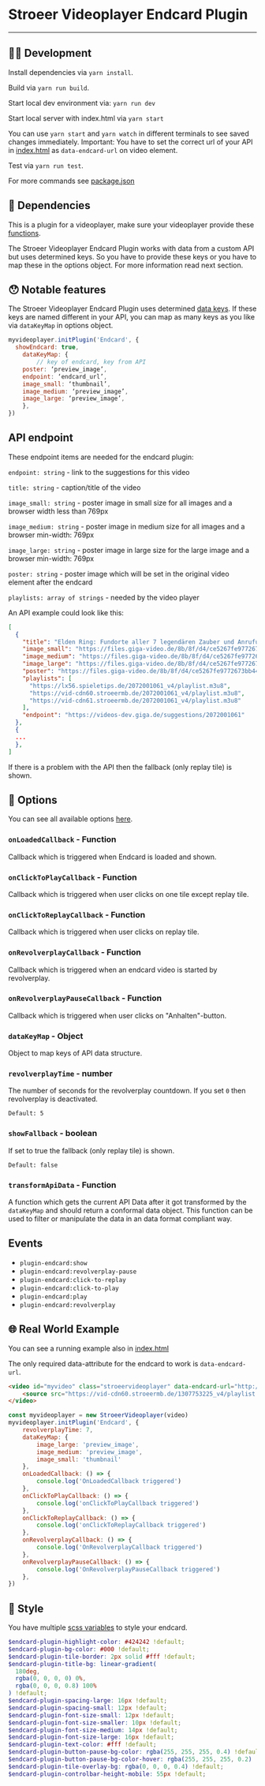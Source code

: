 # Stroeer Videoplayer Endcard Plugin

---

## 🧑‍💻 Development

Install dependencies via `yarn install`.

Build via `yarn run build`.

Start local dev environment via: `yarn run dev`

Start local server with index.html via `yarn start`

You can use `yarn start` and `yarn watch` in different terminals to see saved changes immediately.
Important: You have to set the correct url of your API in [index.html](https://github.com/stroeer/stroeer-videoplayer-plugin-endcard/blob/main/dev/index.html#L32) as `data-endcard-url` on video element.

Test via `yarn run test`.

For more commands see [package.json](https://github.com/stroeer/stroeer-videoplayer-plugin-endcard/blob/main/package.json#L9)

## 👾 Dependencies
This is a plugin for a videoplayer, make sure your videoplayer provide these [functions](https://github.com/stroeer/stroeer-videoplayer-plugin-endcard/blob/main/types/types.d.ts#L11).



The Stroeer Videoplayer Endcard Plugin works with data from a custom API but uses determined keys. So you have to provide these keys or you have to map these in the options object. For more information read next section.

## 😯 Notable features
The Stroeer Videoplayer Endcard Plugin uses determined [data keys](https://github.com/stroeer/stroeer-videoplayer-plugin-endcard/blob/main/types/types.d.ts#L1). If these keys are named different in your API, you can map as many keys as you like via `dataKeyMap` in options object.

```javascript
myvideoplayer.initPlugin('Endcard', {
  showEndcard: true,
	dataKeyMap: {
		// key of endcard, key from API
    poster: ‘preview_image’,
    endpoint: ‘endcard_url’,
    image_small: ‘thumbnail’,
    image_medium: ‘preview_image’,
    image_large: ‘preview_image’,
	},
})
```

## API endpoint
These endpoint items are needed for the endcard plugin:

`endpoint: string` - link to the suggestions for this video

`title: string` - caption/title of the video

`image_small: string` - poster image in small size for all images and a browser width less than 769px

`image_medium: string` - poster image in medium size for all images and a browser min-width: 769px

`image_large: string` - poster image in large size for the large image and a browser min-width: 769px

`poster: string` - poster image which will be set in the original video element after the endcard

`playlists: array of strings` - needed by the video player

An API example could look like this: 
```json
[
  {
    "title": "Elden Ring: Fundorte aller 7 legendären Zauber und Anrufungen",
    "image_small": "https://files.giga-video.de/8b/8f/d4/ce5267fe9772673bb448ea25f9_ciAyNDYgMTM4AzhmYzJmNzZiNGFm.jpg",
    "image_medium": "https://files.giga-video.de/8b/8f/d4/ce5267fe9772673bb448ea25f9_ciAyNDYgMTM4AzhmYzJmNzZiNGFm.jpg",
    "image_large": "https://files.giga-video.de/8b/8f/d4/ce5267fe9772673bb448ea25f9_ciAyNDYgMTM4AzhmYzJmNzZiNGFm.jpg",
    "poster": "https://files.giga-video.de/8b/8f/d4/ce5267fe9772673bb448ea25f9_AzhmYzJmNzZiNGFm.jpg",
    "playlists": [
      "https://lx56.spieletips.de/2072001061_v4/playlist.m3u8",
      "https://vid-cdn60.stroeermb.de/2072001061_v4/playlist.m3u8",
      "https://vid-cdn61.stroeermb.de/2072001061_v4/playlist.m3u8"
    ],
    "endpoint": "https://videos-dev.giga.de/suggestions/2072001061"
  },
  {
  ...
  },
]
```

If there is a problem with the API then the fallback (only replay tile) is shown.

## 🔌 Options

You can see all available options [here](https://github.com/stroeer/stroeer-videoplayer-plugin-endcard/blob/main/types/types.d.ts#L21).
	
### `onLoadedCallback` - Function

Callback which is triggered when Endcard is loaded and shown.

### `onClickToPlayCallback` - Function

Callback which is triggered when user clicks on one tile except replay tile.

### `onClickToReplayCallback` - Function

Callback which is triggered when user clicks on replay tile.

### `onRevolverplayCallback` - Function

Callback which is triggered when an endcard video is started by revolverplay.

### `onRevolverplayPauseCallback` - Function

Callback which is triggered when user clicks on "Anhalten"-button.

### `dataKeyMap` - Object

Object to map keys of API data structure.

### `revolverplayTime` - number

The number of seconds for the revolverplay countdown. If you set `0` then revolverplay is deactivated.

`Default: 5`

### `showFallback` - boolean

If set to true the fallback (only replay tile) is shown.

`Default: false`

### `transformApiData` - Function

A function which gets the current API Data after it got transformed by the `dataKeyMap` and should return a conformal data object.
This function can be used to filter or manipulate the data in an data format compliant way.

## Events

- `plugin-endcard:show`
- `plugin-endcard:revolverplay-pause`
- `plugin-endcard:click-to-replay`
- `plugin-endcard:click-to-play`
- `plugin-endcard:play`
- `plugin-endcard:revolverplay`


## 🌐 Real World Example

You can see a running example also in [index.html](https://github.com/stroeer/stroeer-videoplayer-plugin-endcard/blob/main/dev/index.html)

The only required data-attribute for the endcard to work is `data-endcard-url`.
```HTML
<video id="myvideo" class="stroeervideoplayer" data-endcard-url="http://localhost:5000/">
	<source src="https://vid-cdn60.stroeermb.de/1307753225_v4/playlist.m3u8" type="application/x-mpegURL">
</video>
``` 

```javascript
const myvideoplayer = new StroeerVideoplayer(video)
myvideoplayer.initPlugin('Endcard', {
	revolverplayTime: 7,
	dataKeyMap: {
		image_large: 'preview_image',
		image_medium: 'preview_image',
		image_small: 'thumbnail'
	},
	onLoadedCallback: () => {
		console.log('OnLoadedCallback triggered')
 	},
 	onClickToPlayCallback: () => {
		console.log('onClickToPlayCallback triggered')
	},
	onClickToReplayCallback: () => {
		console.log('onClickToReplayCallback triggered')
	},
	onRevolverplayCallback: () => {
		console.log('OnRevolverplayCallback triggered')
 	},
 	onRevolverplayPauseCallback: () => {
		console.log('OnRevolverplayPauseCallback triggered')
	},
})
```

## 👗 Style

You have multiple [scss variables](https://github.com/stroeer/stroeer-videoplayer-plugin-endcard/blob/main/src/endcard.scss) to style your endcard.

```scss
$endcard-plugin-highlight-color: #424242 !default;
$endcard-plugin-bg-color: #000 !default;
$endcard-plugin-tile-border: 2px solid #fff !default;
$endcard-plugin-title-bg: linear-gradient(
  180deg,
  rgba(0, 0, 0, 0) 0%,
  rgba(0, 0, 0, 0.8) 100%
) !default;
$endcard-plugin-spacing-large: 16px !default;
$endcard-plugin-spacing-small: 12px !default;
$endcard-plugin-font-size-small: 12px !default;
$endcard-plugin-font-size-smaller: 10px !default;
$endcard-plugin-font-size-medium: 14px !default;
$endcard-plugin-font-size-large: 16px !default;
$endcard-plugin-text-color: #fff !default;
$endcard-plugin-button-pause-bg-color: rgba(255, 255, 255, 0.4) !default;
$endcard-plugin-button-pause-bg-color-hover: rgba(255, 255, 255, 0.2) !default;
$endcard-plugin-tile-overlay-bg: rgba(0, 0, 0, 0.4) !default;
$endcard-plugin-controlbar-height-mobile: 55px !default;
```
